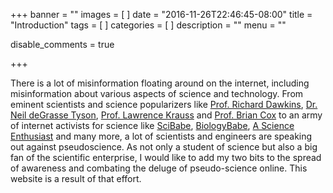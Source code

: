 +++
banner = ""
images = [
]
date = "2016-11-26T22:46:45-08:00"
title = "Introduction"
tags = [
]
categories = [
]
description = ""
menu = ""

disable_comments = true

+++

There is a lot of misinformation floating around on the internet,
including misinformation about various aspects of science and
technology. From eminent scientists and science popularizers like [Prof.
Richard Dawkins](https://richarddawkins.net/), [Dr. Neil deGrasse
Tyson](http://www.haydenplanetarium.org/tyson/), [Prof. Lawrence
Krauss](http://krauss.faculty.asu.edu/) and
[Prof. Brian Cox](http://www.apolloschildren.com/) to an army of internet activists for science like
[SciBabe](http://www.scibabe.com/),
[BiologyBabe](https://www.facebook.com/BasicBiologyBabe/), [A Science
Enthusiast](https://ascienceenthusiast.com/) and many more, a lot of
scientists and engineers are speaking out against pseudoscience. As not
only a student of science but also a big fan of the scientific
enterprise, I would like to add my two bits to the spread of awareness
and combating the deluge of pseudo-science online. This website is a
result of that effort. 
